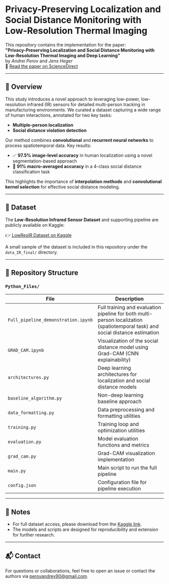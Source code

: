 # Privacy-Preserving Localization and Social Distance Monitoring with Low-Resolution Thermal Imaging

This repository contains the implementation for the paper:  
**"Privacy-Preserving Localization and Social Distance Monitoring with Low-Resolution Thermal Imaging and Deep Learning"**  
by *Andrei Perov* and *Jens Heger*  
📄 [Read the paper on ScienceDirect](https://www.sciencedirect.com/science/article/pii/S2212827124012575)

---

## 🧠 Overview

This study introduces a novel approach to leveraging low-power, low-resolution infrared (IR) sensors for detailed multi-person tracking in manufacturing environments. We curated a dataset capturing a wide range of human interactions, annotated for two key tasks:

- **Multiple-person localization**
- **Social distance violation detection**

Our method combines **convolutional** and **recurrent neural networks** to process spatiotemporal data. Key results:

- ✅ **97.5% image-level accuracy** in human localization using a novel segmentation-based approach  
- 📏 **91% macro-averaged accuracy** in a 4-class social distance classification task  

This highlights the importance of **interpolation methods** and **convolutional kernel selection** for effective social distance modeling.

---

## 📂 Dataset

The **Low-Resolution Infrared Sensor Dataset** and supporting pipeline are publicly available on Kaggle:

👉 [LowResIR Dataset on Kaggle](https://www.kaggle.com/datasets/andreyperov/lowresir-detect-and-distance)

A small sample of the dataset is included in this repository under the `data_IR_final/` directory.

---

## 📁 Repository Structure

### `Python_Files/`

| File | Description |
|------|-------------|
| `Full_pipeline_demonstration.ipynb` | Full training and evaluation pipeline for both multi-person localization (spatiotemporal task) and social distance estimation |
| `GRAD_CAM.ipynb` | Visualization of the social distance model using Grad-CAM (CNN explainability) |
| `architectures.py` | Deep learning architectures for localization and social distance models |
| `baseline_algorithm.py` | Non-deep learning baseline approach |
| `data_formatting.py` | Data preprocessing and formatting utilities |
| `training.py` | Training loop and optimization utilities |
| `evaluation.py` | Model evaluation functions and metrics |
| `grad_cam.py` | Grad-CAM visualization implementation |
| `main.py` | Main script to run the full pipeline |
| `config.json` | Configuration file for pipeline execution |

---

## 📌 Notes

- For full dataset access, please download from the [Kaggle link](https://www.kaggle.com/datasets/andreyperov/lowresir-detect-and-distance).
- The models and scripts are designed for reproducibility and extension for further research.

---

## 📬 Contact

For questions or collaborations, feel free to open an issue or contact the authors via perovandrey90@gmail.com.
